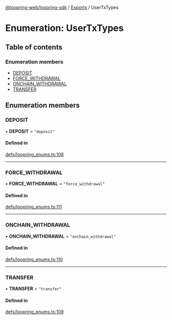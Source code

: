 [@loopring-web/loopring-sdk](../README.md) / [Exports](../modules.md) / UserTxTypes

# Enumeration: UserTxTypes

## Table of contents

### Enumeration members

- [DEPOSIT](UserTxTypes.md#deposit)
- [FORCE\_WITHDRAWAL](UserTxTypes.md#force_withdrawal)
- [ONCHAIN\_WITHDRAWAL](UserTxTypes.md#onchain_withdrawal)
- [TRANSFER](UserTxTypes.md#transfer)

## Enumeration members

### DEPOSIT

• **DEPOSIT** = `"deposit"`

#### Defined in

[defs/loopring_enums.ts:108](https://github.com/Loopring/loopring_sdk/blob/1830d54/src/defs/loopring_enums.ts#L108)

___

### FORCE\_WITHDRAWAL

• **FORCE\_WITHDRAWAL** = `"force_withdrawal"`

#### Defined in

[defs/loopring_enums.ts:111](https://github.com/Loopring/loopring_sdk/blob/1830d54/src/defs/loopring_enums.ts#L111)

___

### ONCHAIN\_WITHDRAWAL

• **ONCHAIN\_WITHDRAWAL** = `"onchain_withdrawal"`

#### Defined in

[defs/loopring_enums.ts:110](https://github.com/Loopring/loopring_sdk/blob/1830d54/src/defs/loopring_enums.ts#L110)

___

### TRANSFER

• **TRANSFER** = `"transfer"`

#### Defined in

[defs/loopring_enums.ts:109](https://github.com/Loopring/loopring_sdk/blob/1830d54/src/defs/loopring_enums.ts#L109)
